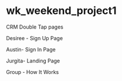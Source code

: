 # wk_weekend_project1
CRM Double Tap pages

Desiree - Sign Up Page

Austin- Sign In Page

Jurgita- Landing Page

Group - How It Works 
